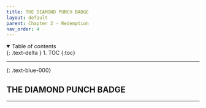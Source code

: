 ```yaml
---
title: THE DIAMOND PUNCH BADGE
layout: default
parent: Chapter 2 - Redemption
nav_order: 4
---
```


<details open markdown="block">
  <summary>
    Table of contents
  </summary>
  {: .text-delta }
1. TOC
{:toc}
</details>

---

{: .text-blue-000}
## THE DIAMOND PUNCH BADGE
---
